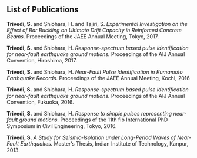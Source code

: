 ## List of Publications

**Trivedi, S.** and Shiohara, H. and Tajiri, S. *Experimental Investigation on the Effect of Bar Buckling on Ultimate Drift Capacity in Reinforced Concrete Beams.* Proceedings of the JAEE Annual Meeting, Tokyo, 2017.

**Trivedi, S.** and Shiohara, H. *Response-spectrum based pulse identification for near-fault earthquake ground motions.* Proceedings of the AIJ Annual Convention, Hiroshima, 2017.

**Trivedi, S.** and Shiohara, H. *Near-Fault Pulse Identification in Kumamoto Earthquake Records.* Proceedings of the JAEE Annual Meeting, Kochi, 2016

**Trivedi, S.** and Shiohara, H. *Response-spectrum based pulse identification for near-fault earthquake ground motions.* Proceedings of the AIJ Annual Convention, Fukuoka, 2016.

**Trivedi, S.** and Shiohara, H. *Response to simple pulses representing near-fault ground motions.* Proceedings of the 11th fib International PhD Symposium in Civil Engineering, Tokyo, 2016.

**Trivedi, S.** *A Study for Seismic-Isolation under Long-Period Waves of Near-Fault Earthquakes.* Master’s Thesis, Indian Institute of Technology, Kanpur, 2013.
